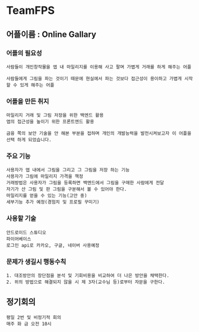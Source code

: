 # TeamFPS
## 어플이름 : Online Gallary 
### 어플의 필요성 
    사람들이 개인창작물을 앱 내 마일리지를 이용해 사고 팔며 가볍게 거래를 하게 해주는 어플
    
    사람들에게 그림을 파는 것이기 때문에 현실에서 파는 것보다 접근성이 용이하고 가볍게 시작할 수 있게 해주는 어플
### 어플을 만든 취지     
    마일리지 거래 및 그림 저장을 위한 백엔드 활용 
    앱의 접근성을 높이기 위한 프론트엔드 활용
    
    금융 쪽의 보안 기술을 안 해본 부분을 접하며 개인의 개발능력을 발전시켜보고자 이 어플을 선택 하게 되었습니다.
### 주요 기능
    사용자가 앱 내에서 그림을 그리고 그 그림을 저장 하는 기능
    사용자가 그림에 마일리지 가격을 책정
    거래방법은 사용자가 그림을 등록하면 백엔드에서 그림을 구매한 사람에게 전달
    자기가 산 그림 및 판 그림을 구분해서 볼 수 있어야 한다.
    마일리지를 얻을 수 있는 기능(고안 중)
    세부기능 추가 예정(경험치 및 프로필 꾸미기)
### 사용할 기술
    안드로이드 스튜디오
    파이어베이스
    로그인 api로 카카오, 구글, 네이버 사용예정
### 문제가 생길시 행동수칙
    1. 대조방안의 장단점을 분석 및 기회비용을 비교하여 더 나은 방안을 채택한다.
    2. 위의 방법으로 해결되지 않을 시 제 3자(교수님 등)로부터 자문을 구한다.

## 정기회의
    평일 2번 및 비정기적 회의
    매주 화 금 오전 10시
